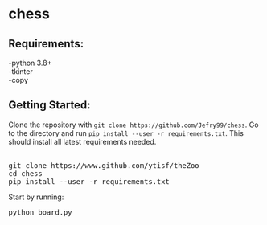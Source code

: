 # chess

<h2>Requirements:</h2>
  -python 3.8+<br>
  -tkinter<br>
  -copy<br>
  
<h2>Getting Started:</h2>
Clone the repository with <code>git clone https://github.com/Jefry99/chess</code>. Go to the directory and run <code>pip install --user -r requirements.txt</code>. This should install all latest requirements needed.<br>
<br>
<pre>
git clone https://www.github.com/ytisf/theZoo
cd chess
pip install --user -r requirements.txt</pre>

Start by running:

<pre>
python board.py
</pre>
